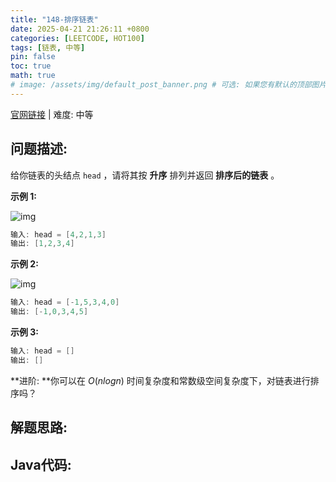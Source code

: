 ```yaml
---
title: "148-排序链表"
date: 2025-04-21 21:26:11 +0800
categories: [LEETCODE, HOT100]
tags: [链表, 中等]
pin: false
toc: true
math: true
# image: /assets/img/default_post_banner.png # 可选: 如果您有默认的顶部图片，取消注释并修改路径
---
```


[官网链接](https://leetcode.cn/problems/sort-list/) \| 难度: 中等

## 问题描述: 

给你链表的头结点 `head` ，请将其按 **升序** 排列并返回 **排序后的链表** 。

**示例 1:**

![img](../assets/img/posts/p148_0.jpg)

```java
输入: head = [4,2,1,3]
输出: [1,2,3,4]
```

**示例 2:**

![img](../assets/img/posts/p148_1.jpg)

```java
输入: head = [-1,5,3,4,0]
输出: [-1,0,3,4,5]
```

**示例 3:**

```java
输入: head = []
输出: []
```

**进阶: **你可以在 $O(n log n)$ 时间复杂度和常数级空间复杂度下，对链表进行排序吗？







## 解题思路: 



## Java代码: 

